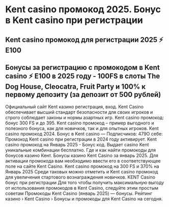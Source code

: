 # Kent casino промокод 2025. Бонус в Kent casino при регистрации


## Kent casino промокод для регистрации 2025 ⚡️ E100

## Бонусы за регистрацию с промокодом в Kent casino ⚡️ E100 в 2025 году - 100FS в слоты The Dog House, Cleocatra, Fruit Party и 100% к первому депозиту (за депозит от 500 рублей)



Официальный сайт Kent казино регистрация, вход. Kent Casino обеспечивает высший стандарт безопасности для своих игроков и строго соблюдает законы и нормы азартных игр. Kent casino промокод: бонус 300 FS и до 395. Kent casino промокод – пример выгодного и полезного бонуса, как для новичков, так и для опытных игроков. Kent casino промокод 2024. Бонус в Kent casino — Подписчиков: 479О себе: Промокод Kent casino при регистрации в 2024 году активирует. Kent casino промокод на Январь 2025 - Бонус код. Выдает casino Kent уникальные комбинации бесплатно. Где и как найти промокоды для бонусов казино Кент. Бонусы казино Kent Casino за январь 2025. Для активации промокода вам необходимо ввести его в соответствующее поле на сайте Kent Casino. Kent casino промокод на 300 FS и 370% на Январь 2025 Среди таковых можно отметить и Kent casino промокод для увеличения стартового вознаграждения новичков. KENT Casino бонус при регистрации Для того чтобы получить максимальную выгоду от использования промокодов в Kent Casino, следуйте этим простым советам Промокоды Kent Casino (январь 2025) — бонусы. Рейтинг казино › Kent Casino › Бонусы и промокоды для Kent Casino на сегодня.

